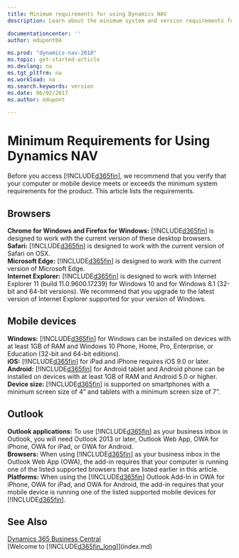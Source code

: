 ```yaml
---
title: Minimum requirements for using Dynamics NAV
description: Learn about the minimum system and version requirements for using Dynamics NAV.

documentationcenter: ''
author: edupont04

ms.prod: "dynamics-nav-2018"
ms.topic: get-started-article
ms.devlang: na
ms.tgt_pltfrm: na
ms.workload: na
ms.search.keywords: version
ms.date: 06/02/2017
ms.author: edupont

---
```

# Minimum Requirements for Using Dynamics NAV
Before you access [!INCLUDE[d365fin](includes/d365fin_md.md)], we recommend that you verify that your computer or mobile device meets or exceeds the minimum system requirements for the product. This article lists the requirements.  

## Browsers
**Chrome for Windows and Firefox for Windows:** [!INCLUDE[d365fin](includes/d365fin_md.md)] is designed to work with the current version of these desktop browsers.  
**Safari:** [!INCLUDE[d365fin](includes/d365fin_md.md)] is designed to work with the current version of Safari on OSX.  
**Microsoft Edge:** [!INCLUDE[d365fin](includes/d365fin_md.md)] is designed to work with the current version of Microsoft Edge.  
**Internet Explorer:** [!INCLUDE[d365fin](includes/d365fin_md.md)] is designed to work with Internet Explorer 11 (build 11.0.9600.17239) for Windows 10 and for Windows 8.1 (32-bit and 64-bit versions). We recommend that you upgrade to the latest version of Internet Explorer supported for your version of Windows.  

## Mobile devices
**Windows:** [!INCLUDE[d365fin](includes/d365fin_md.md)] for Windows can be installed on devices with at least 1GB of RAM and Windows 10 Phone, Home, Pro, Enterprise, or Education (32-bit and 64-bit editions).  
**iOS:** [!INCLUDE[d365fin](includes/d365fin_md.md)] for iPad and iPhone requires iOS 9.0 or later.  
**Android:** [!INCLUDE[d365fin](includes/d365fin_md.md)] for Android tablet and Android phone can be installed on devices with at least 1GB of RAM and Android 5.0 or higher.  
**Device size:** [!INCLUDE[d365fin](includes/d365fin_md.md)] is supported on smartphones with a minimum screen size of 4” and tablets with a minimum screen size of 7”.  

## Outlook
**Outlook applications:** To use [!INCLUDE[d365fin](includes/d365fin_md.md)] as your business inbox in Outlook, you will need Outlook 2013 or later, Outlook Web App, OWA for iPhone, OWA for iPad, or OWA for Android.  
**Browsers:** When using [!INCLUDE[d365fin](includes/d365fin_md.md)] as your business inbox in the Outlook Web App (OWA), the add-in requires that your computer is running one of the listed supported browsers that are listed earlier in this article.  
**Platforms:** When using the [!INCLUDE[d365fin](includes/d365fin_md.md)] Outlook Add-In in OWA for iPhone, OWA for iPad, and OWA for Android, the add-in requires that your mobile device is running one of the listed supported mobile devices for [!INCLUDE[d365fin](includes/d365fin_md.md)].  

## See Also
[Dynamics 365 Business Central](https://docs.microsoft.com/dynamics365/business-central/)  
[Welcome to [!INCLUDE[d365fin_long](includes/d365fin_long_md.md)]](index.md)  
